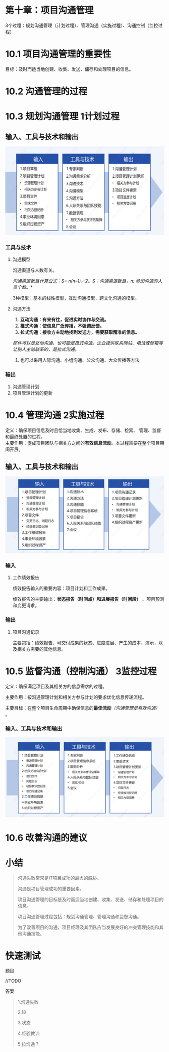 # 第十章：项目沟通管理

3个过程：规划沟通管理（计划过程）、管理沟通（实施过程）、沟通控制（监控过程）

# 10.1  项目沟通管理的重要性

目标：及时而适当地创建、收集、发送、储存和处理项目的信息。

# 10.2  沟通管理的过程

# 10.3  规划沟通管理 1计划过程

## 输入、工具与技术和输出

​![image](assets/image-20240607151909-t1qvf12.png)​

### 工具与技术

1. 沟通模型

    沟通渠道与人数有关。

    **沟通渠道数目计算公式：S= n*(n–1)／2。S：沟通渠道数目，n:  参加沟通的人员个数。**

    3种模型：基本的线性模型，互动沟通模型，跨文化沟通的模型。
2. 沟通方法

    1. **互动沟通：有来有往，促进实时协作与交流。**
    2. **推式沟通：使信息广泛传播，不强调反馈。**
    3. **拉式沟通：接收方主动地找到发送方，需要获取精准的信息。**

    *邮件可以是互动沟通，也可能是推式沟通。企业提供联系网站、电话或邮箱等让别人主动联系的，是拉式沟通。*

    1. 也可以采用人际沟通、小组沟通、公众沟通、大众传播等方法

### 输出

1. 沟通管理计划
2. 项目管理计划的更新

# 10.4  管理沟通 2实施过程

定义：确保项目信息及时且恰当地收集、生成、发布、存储、检索、 管理、监督和最终处置的过程。  
主要作用：促成项目团队与相关方之间的**有效信息流动**。本过程需要在整个项目期间开展。

## 输入、工具与技术和输出

​![image](assets/image-20240607153124-ov8yguh.png)​

### 输入

1. 工作绩效报告

    绩效报告输入的重要内容：项目计划和工作成果。

    绩效报告的主要输出：**状态报告（时间点）和进展报告（时间段）** 、项目预测和变更请求。

### 输出

1. 项目沟通记录

    主要包括：绩效报告、可交付成果的状态、进度进展、产生的成本、演示，以及相关方需要的其他信息。

# 10.5  监督沟通（控制沟通） 3监控过程

定义：确保满足项目及其相关方的信息需求的过程。

主要作用：按沟通管理计划和相关方参与计划的要求优化信息传递流程。

主要目标：在整个项目生命周期中确保信息的**最佳流动**​ *（沟通管理是有效沟通）* 。

### 输入、工具与技术和输出

​![image](assets/image-20240607153816-j6oonih.png)​

# 10.6  改善沟通的建议

# 小结

> 沟通失败常常是IT项目成功的最大的威胁。
>
> 沟通是项目管理成功的重要因素。
>
> 项目沟通管理的目标是及时而适当地创建、收集、发送、储存和处理项目的信息。
>
> 项目沟通管理过程包括：规划沟通管理、管理沟通和监督沟通。
>
> 为了改善项目的沟通，项目经理及其团队应当发展良好的冲突管理技能和其他沟通技能。

# 快速测试

题目

//TODO

答案

> 1.沟通失败
>
> 2.18
>
> 3.状态
>
> 4.经验教训
>
> 5.拉沟通？

‍
